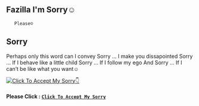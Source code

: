 
## Fazilla I'm Sorry☺
       Please☺

## Sorry
Perhaps only this word can I convey
Sorry … I make you dissapointed
Sorry … If I behave like a little child
Sorry … If I follow my ego
And Sorry … If I can’t be like what you want☺


<p><a href="Sorry"> <img src="https://pin.it/5loomM2" alt="Click To Accept My Sorry👇" /></a></p>


#### Please Click : [`Click To Accept My Sorry`](https://wa.me/62857-3126-1728?text=aku+menerima+maaf+mu🤣)
